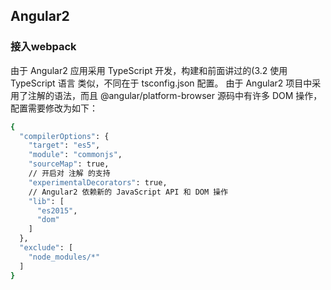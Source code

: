 ## Angular2

### 接入webpack

由于 Angular2 应用采用 TypeScript 开发，构建和前面讲过的(3.2 使用 TypeScript 语言 类似，不同在于 tsconfig.json 配置。 由于 Angular2 项目中采用了注解的语法，而且 @angular/platform-browser 源码中有许多 DOM 操作，配置需要修改为如下：

```bash
{
  "compilerOptions": {
    "target": "es5",
    "module": "commonjs",
    "sourceMap": true,
    // 开启对 注解 的支持
    "experimentalDecorators": true,
    // Angular2 依赖新的 JavaScript API 和 DOM 操作
    "lib": [
      "es2015",
      "dom"
    ]
  },
  "exclude": [
    "node_modules/*"
  ]
}
```